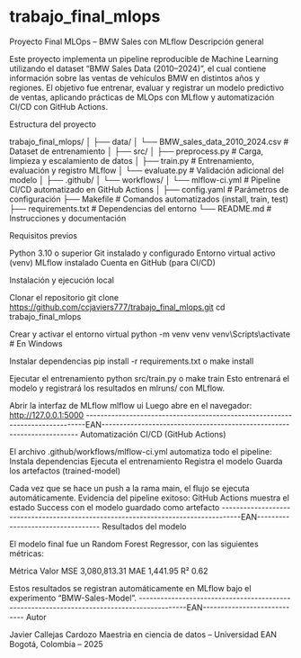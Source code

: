 # trabajo_final_mlops

Proyecto Final MLOps – BMW Sales con MLflow
Descripción general

Este proyecto implementa un pipeline reproducible de Machine Learning utilizando el dataset “BMW Sales Data (2010–2024)”, el cual contiene información sobre las ventas de vehículos BMW en distintos años y regiones.
El objetivo fue entrenar, evaluar y registrar un modelo predictivo de ventas, aplicando prácticas de MLOps con MLflow y automatización CI/CD con GitHub Actions.

Estructura del proyecto

trabajo_final_mlops/
│
├── data/
│   └── BMW_sales_data_2010_2024.csv        # Dataset de entrenamiento
│
├── src/
│   ├── preprocess.py                       # Carga, limpieza y escalamiento de datos
│   ├── train.py                            # Entrenamiento, evaluación y registro MLflow
│   └── evaluate.py                         # Validación adicional del modelo
│
├── .github/
│   └── workflows/
│       └── mlflow-ci.yml                   # Pipeline CI/CD automatizado en GitHub Actions
│
├── config.yaml                             # Parámetros de configuración
├── Makefile                                # Comandos automatizados (install, train, test)
├── requirements.txt                        # Dependencias del entorno
└── README.md                               # Instrucciones y documentación

Requisitos previos

Python 3.10 o superior
Git instalado y configurado
Entorno virtual activo (venv)
MLflow instalado
Cuenta en GitHub (para CI/CD)

Instalación y ejecución local

Clonar el repositorio
git clone https://github.com/ccjaviers777/trabajo_final_mlops.git
cd trabajo_final_mlops

Crear y activar el entorno virtual
python -m venv venv
venv\Scripts\activate      # En Windows

Instalar dependencias
pip install -r requirements.txt o make install

Ejecutar el entrenamiento
python src/train.py o make train
Esto entrenará el modelo y registrará los resultados en mlruns/ con MLflow.

Abrir la interfaz de MLflow
mlflow ui
Luego abre en el navegador: http://127.0.0.1:5000
------------------------------------------------------------------------------EAN-----------------------------------------------------------------------
Automatización CI/CD (GitHub Actions)

El archivo .github/workflows/mlflow-ci.yml automatiza todo el pipeline:
Instala dependencias
Ejecuta el entrenamiento
Registra el modelo
Guarda los artefactos (trained-model)

Cada vez que se hace un push a la rama main, el flujo se ejecuta automáticamente.
Evidencia del pipeline exitoso:
GitHub Actions muestra el estado Success con el modelo guardado como artefacto
-----------------------------------------------------------------------------------EAN----------------------------------
Resultados del modelo

El modelo final fue un Random Forest Regressor, con las siguientes métricas:

Métrica	Valor
MSE	3,080,813.31
MAE	1,441.95
R²	0.62

Estos resultados se registran automáticamente en MLflow bajo el experimento “BMW-Sales-Model”.
-------------------------------------------------------------------------------------------EAN----------------------------
Autor

Javier Callejas Cardozo
Maestria en ciencia de datos – Universidad EAN
Bogotá, Colombia – 2025

